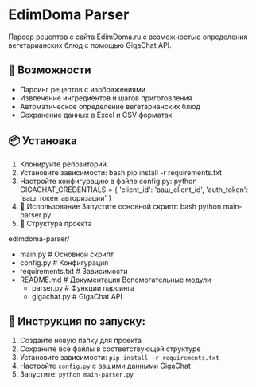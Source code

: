 # EdimDoma Parser

Парсер рецептов с сайта EdimDoma.ru с возможностью определения вегетарианских блюд с помощью GigaChat API.

## 🚀 Возможности

- Парсинг рецептов с изображениями
- Извлечение ингредиентов и шагов приготовления
- Автоматическое определение вегетарианских блюд
- Сохранение данных в Excel и CSV форматах

## 📦 Установка

1. Клонируйте репозиторий.
2. Установите зависимости: bash pip install -r requirements.txt
3. Настройте конфигурацию в файле config.py:
python
GIGACHAT_CREDENTIALS = {
    'client_id': 'ваш_client_id',
    'auth_token': 'ваш_токен_авторизации'
}
4. 🎯 Использование
Запустите основной скрипт:
bash
python main-parser.py
5. 📁 Структура проекта
   
edimdoma-parser/
- main.py              # Основной скрипт
- config.py            # Конфигурация
- requirements.txt     # Зависимости
- README.md           # Документация
   Вспомогательные модули
    - parser.py       # Функции парсинга
    - gigachat.py     # GigaChat API

## 🎯 Инструкция по запуску:

1. Создайте новую папку для проекта
2. Сохраните все файлы в соответствующей структуре
3. Установите зависимости: `pip install -r requirements.txt`
4. Настройте `config.py` с вашими данными GigaChat
5. Запустите: `python main-parser.py`
